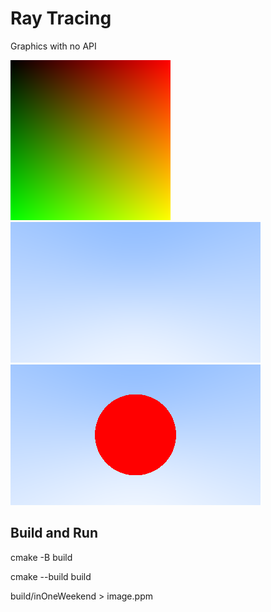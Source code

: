 # Ray Tracing
Graphics with no API

![image](images/image.png)
![image4](images/image4.png)
![image5](images/image5.png)

## Build and Run
cmake -B build

cmake --build build

build/inOneWeekend > image.ppm
